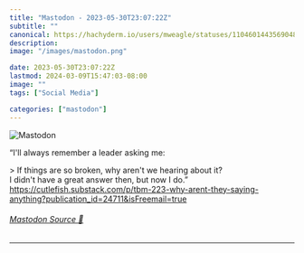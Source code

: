 ```yaml
---
title: "Mastodon - 2023-05-30T23:07:22Z"
subtitle: ""
canonical: https://hachyderm.io/users/mweagle/statuses/110460144356904852
description:
image: "/images/mastodon.png"

date: 2023-05-30T23:07:22Z
lastmod: 2024-03-09T15:47:03-08:00
image: ""
tags: ["Social Media"]

categories: ["mastodon"]
---
```

![Mastodon](/images/mastodon.png)

<p>“I&#39;ll always remember a leader asking me:</p><p>&gt; If things are so broken, why aren&#39;t we hearing about it?<br />I didn&#39;t have a great answer then, but now I do.”<br /><a href="https://cutlefish.substack.com/p/tbm-223-why-arent-they-saying-anything?publication_id=24711&amp;isFreemail=true" target="_blank" rel="nofollow noopener noreferrer" translate="no"><span class="invisible">https://</span><span class="ellipsis">cutlefish.substack.com/p/tbm-2</span><span class="invisible">23-why-arent-they-saying-anything?publication_id=24711&amp;isFreemail=true</span></a></p>


###### [Mastodon Source 🐘](https://hachyderm.io/@mweagle/110460144356904852)

___
